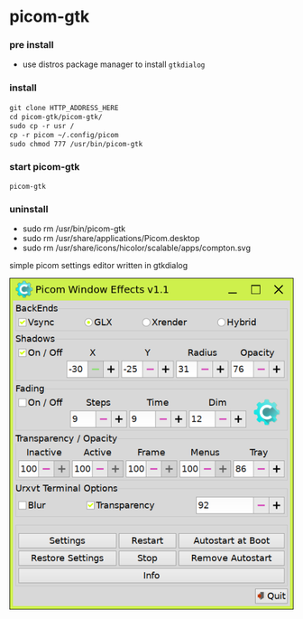 # picom-gtk

### pre install
* use distros package manager to install `gtkdialog` 

### install
```shell
git clone HTTP_ADDRESS_HERE 
cd picom-gtk/picom-gtk/
sudo cp -r usr /
cp -r picom ~/.config/picom
sudo chmod 777 /usr/bin/picom-gtk
```

### start picom-gtk
```shell
picom-gtk
```

### uninstall
* sudo rm /usr/bin/picom-gtk
* sudo rm /usr/share/applications/Picom.desktop
* sudo rm /usr/share/icons/hicolor/scalable/apps/compton.svg

simple picom settings editor written in gtkdialog

![Screenshot](picom-gtk.png)
